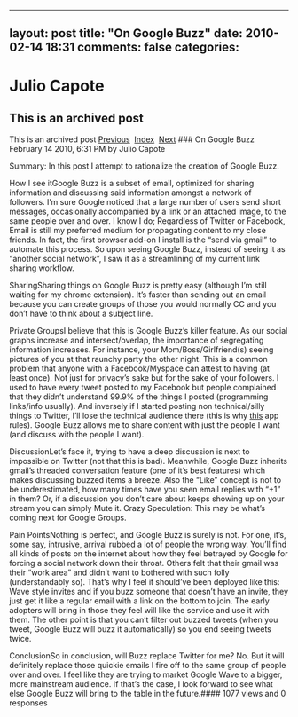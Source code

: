 ---
 layout: post
 title: "On Google Buzz"
 date: 2010-02-14 18:31
 comments: false
 categories:
 ---

 # Julio Capote
## This is an archived post
This is an archived post
[Previous](../../../posts/2009/11/post/245405012/on-php-frameworks.html)  [Index](../../../index-2.html)  [Next](../../../posts/2010/12/post/2546786852/what-i-released-in-2010.html) ### On Google Buzz
February 14 2010,  6:31 PM by Julio Capote

Summary: In this post I attempt to rationalize the creation of Google Buzz.

How I see itGoogle Buzz is a subset of email, optimized for sharing information and discussing said information amongst a network of followers. I’m sure Google noticed that a large number of users send short messages, occasionally accompanied by a link or an attached image, to the same people over and over. I know I do; Regardless of Twitter or Facebook, Email is still my preferred medium for propagating content to my close friends. In fact, the first browser add-on I install is the “send via gmail” to automate this process. So upon seeing Google Buzz, instead of seeing it as “another social network”, I saw it as a streamlining of my current link sharing workflow.

SharingSharing things on Google Buzz is pretty easy (although I’m still waiting for my chrome extension). It’s faster than sending out an email because you can create groups of those you would normally CC and you don’t have to think about a subject line.

Private GroupsI believe that this is Google Buzz’s killer feature. As our social graphs increase and intersect/overlap, the importance of segregating information increases. For instance, your Mom/Boss/Girlfriend(s) seeing pictures of you at that raunchy party the other night. This is a common problem that anyone with a Facebook/Myspace can attest to having (at least once). Not just for privacy’s sake but for the sake of your followers. I used to have every tweet posted to my Facebook but people complained that they didn’t understand 99.9% of the things I posted (programming links/info usually). And inversely if I started posting non technical/silly things to Twitter, I’ll lose the technical audience there (this is why [this]() app rules). Google Buzz allows me to share content with just the people I want (and discuss with the people I want).

DiscussionLet’s face it, trying to have a deep discussion is next to impossible on Twitter (not that this is bad). Meanwhile, Google Buzz inherits gmail’s threaded conversation feature (one of it’s best features) which makes discussing buzzed items a breeze. Also the “Like” concept is not to be underestimated, how many times have you seen email replies with “+1” in them? Or, if a discussion you don’t care about keeps showing up on your stream you can simply Mute it. Crazy Speculation: This may be what’s coming next for Google Groups.

Pain PointsNothing is perfect, and Google Buzz is surely is not. For one, it’s, some say, intrusive, arrival rubbed a lot of people the wrong way. You’ll find all kinds of posts on the internet about how they feel betrayed by Google for forcing a social network down their throat. Others felt that their gmail was their “work area” and didn’t want to bothered with such folly (understandably so). That’s why I feel it should’ve been deployed like this: Wave style invites and if you buzz someone that doesn’t have an invite, they just get it like a regular email with a link on the bottom to join. The early adopters will bring in those they feel will like the service and use it with them. The other point is that you can’t filter out buzzed tweets (when you tweet, Google Buzz will buzz it automatically) so you end seeing tweets twice.

ConclusionSo in conclusion, will Buzz replace Twitter for me? No. But it will definitely replace those quickie emails I fire off to the same group of people over and over. I feel like they are trying to market Google Wave to a bigger, more mainstream audience. If that’s the case, I look forward to see what else Google Buzz will bring to the table in the future.#### 1077 views and 0 responses


